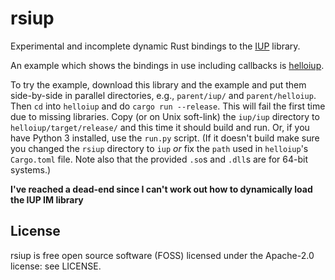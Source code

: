 # rsiup

Experimental and incomplete dynamic Rust bindings to the
[IUP](https://www.tecgraf.puc-rio.br/iup/) library.

An example which shows the bindings in use including callbacks is
[helloiup](https://github.com/mark-summerfield/helloiup).

To try the example, download this library and the example and put them
side-by-side in parallel directories, e.g., `parent/iup/` and
`parent/helloiup`. Then `cd` into `helloiup` and do `cargo run --release`.
This will fail the first time due to missing libraries. Copy (or on Unix
soft-link) the `iup/iup` directory to `helloiup/target/release/` and this
time it should build and run. Or, if you have Python 3 installed, use the
`run.py` script. (If it doesn't build make sure you changed the `rsiup`
directory to `iup` _or_ fix the `path` used in `helloiup`'s `Cargo.toml`
file. Note also that the provided `.so`s and `.dll`s are for 64-bit
systems.)

**I've reached a dead-end since I can't work out how to dynamically load the
IUP IM library**

## License

rsiup is free open source software (FOSS) licensed under the Apache-2.0
license: see LICENSE.
